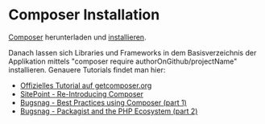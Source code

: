 # Composer Installation
[Composer](https://getcomposer.org/installer) herunterladen und [installieren](https://www.sitepoint.com/re-introducing-composer/#installation).





Danach lassen sich Libraries und Frameworks in dem Basisverzeichnis der Applikation mittels "composer require authorOnGithub/projectName" installieren. Genauere Tutorials findet man hier:


  * [Offizielles Tutorial auf getcomposer.org](https://getcomposer.org/doc/00-intro.md)
  * [SitePoint - Re-Introducing Composer](https://www.sitepoint.com/re-introducing-composer/)
  * [Bugsnag - Best Practices using Composer (part 1)](https://blog.bugsnag.com/best-practices-using-composer/)
  * [Bugsnag - Packagist and the PHP Ecosystem (part 2)](https://blog.bugsnag.com/packagist-and-the-php-ecosystem/)